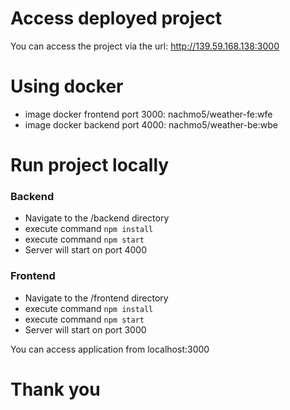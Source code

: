 # Access deployed project
You can access the project via the url: http://139.59.168.138:3000

# Using docker
- image docker frontend port 3000: nachmo5/weather-fe:wfe
- image docker backend port 4000: nachmo5/weather-be:wbe

# Run project locally
### Backend
- Navigate to the /backend directory
- execute command ` npm install `
- execute command ` npm start `
- Server will start on port 4000

### Frontend
- Navigate to the /frontend directory
- execute command ` npm install `
- execute command ` npm start `
- Server will start on port 3000

You can access application from localhost:3000

# Thank you
